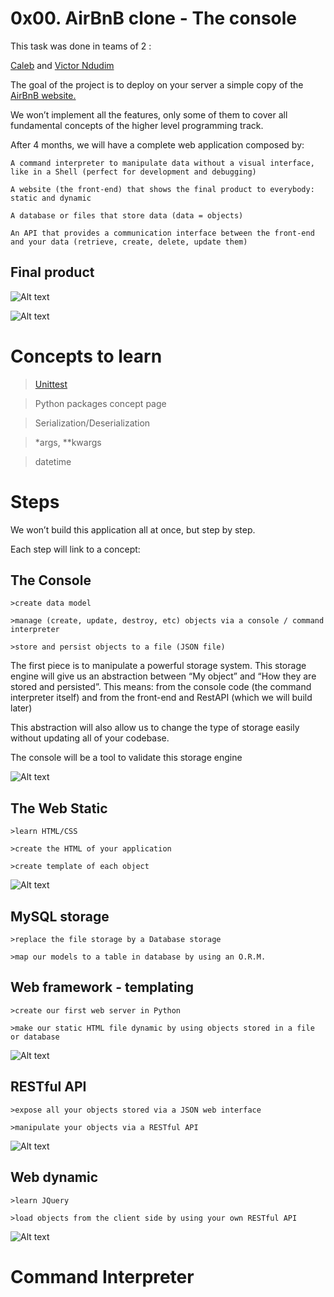 # 0x00. AirBnB clone - The console

This task was done in teams of 2 :

[Caleb](https://github.com/kiptoobarchok) and [Victor Ndudim]()

The goal of the project is to deploy on your server a simple copy of the [AirBnB website.](https://intranet.alxswe.com/rltoken/m8g02HcD2ovrl_K-zulYBw)

We won’t implement all the features, only some of them to cover all fundamental concepts of the higher level programming track.

After 4 months, we will have a complete web application composed by:

    A command interpreter to manipulate data without a visual interface, like in a Shell (perfect for development and debugging)
    
    A website (the front-end) that shows the final product to everybody: static and dynamic
    
    A database or files that store data (data = objects)
    
    An API that provides a communication interface between the front-end and your data (retrieve, create, delete, update them)


## Final product

![Alt text](https://s3.amazonaws.com/alx-intranet.hbtn.io/uploads/medias/2020/9/fe2e3e7701dec72ce612472dab9bb55fe0e9f6d4.png?X-Amz-Algorithm%253DAWS4-HMAC-SHA256%2526X-Amz-Credential%253DAKIARDDGGGOUSBVO6H7D%252F20231109%252Fus-east-1%252Fs3%252Faws4_request%2526X-Amz-Date%253D20231109T174244Z%2526X-Amz-Expires%253D86400%2526X-Amz-SignedHeaders%253Dhost%2526X-Amz-Signature%253Df30ebb3a4fb5fb52b48b8de0c9f9c5e913abe75a0bc85a5c7979021e03a4f167)


![Alt text](https://s3.amazonaws.com/alx-intranet.hbtn.io/uploads/medias/2020/9/da2584da58f1d99a72f0a4d8d22c1e485468f941.png?X-Amz-Algorithm%253DAWS4-HMAC-SHA256%2526X-Amz-Credential%253DAKIARDDGGGOUSBVO6H7D%252F20231109%252Fus-east-1%252Fs3%252Faws4_request%2526X-Amz-Date%253D20231109T174244Z%2526X-Amz-Expires%253D86400%2526X-Amz-SignedHeaders%253Dhost%2526X-Amz-Signature%253Dd8b78dc50896cd60070c08c248732a8d67f7a8a9c45b5eb39be2851517524c83)


# Concepts to learn

>[Unittest](https://intranet.alxswe.com/rltoken/87ml5W9WzLbH7yAJuGk_mA) 

>Python packages concept page

>Serialization/Deserialization

>*args, **kwargs

>datetime


# Steps

We won’t build this application all at once, but step by step.

Each step will link to a concept:

## The Console
    >create data model
    
    >manage (create, update, destroy, etc) objects via a console / command interpreter
    
    >store and persist objects to a file (JSON file)

The first piece is to manipulate a powerful storage system. This storage engine will give us an abstraction between “My object” and “How they are stored and persisted”. This means: from the console code (the command interpreter itself) and from the front-end and RestAPI (which we will build later)

This abstraction will also allow us to change the type of storage easily without updating all of your codebase.

The console will be a tool to validate this storage engine

![Alt text](https://s3.amazonaws.com/alx-intranet.hbtn.io/uploads/medias/2018/6/815046647d23428a14ca.png?X-Amz-Algorithm%253DAWS4-HMAC-SHA256%2526X-Amz-Credential%253DAKIARDDGGGOUSBVO6H7D%252F20231109%252Fus-east-1%252Fs3%252Faws4_request%2526X-Amz-Date%253D20231109T174244Z%2526X-Amz-Expires%253D86400%2526X-Amz-SignedHeaders%253Dhost%2526X-Amz-Signature%253D453399e4e1fb17e093852d4fbea5be60e5c5c1eb400852561683d274e4d8eed6)


## The Web Static

    >learn HTML/CSS

    >create the HTML of your application

    >create template of each object

![Alt text](https://s3.amazonaws.com/alx-intranet.hbtn.io/uploads/medias/2018/6/87c01524ada6080f40fc.png?X-Amz-Algorithm%253DAWS4-HMAC-SHA256%2526X-Amz-Credential%253DAKIARDDGGGOUSBVO6H7D%252F20231109%252Fus-east-1%252Fs3%252Faws4_request%2526X-Amz-Date%253D20231109T174244Z%2526X-Amz-Expires%253D86400%2526X-Amz-SignedHeaders%253Dhost%2526X-Amz-Signature%253D1156337be697ba621f41cc0746723fda19c7338ee27213fae00a98282ab891b7)

## MySQL storage

    >replace the file storage by a Database storage

    >map our models to a table in database by using an O.R.M.


## Web framework - templating
    >create our first web server in Python

    >make our static HTML file dynamic by using objects stored in a file or database

![Alt text](https://s3.amazonaws.com/alx-intranet.hbtn.io/uploads/medias/2018/6/cb778ec8a13acecb53ef.png?X-Amz-Algorithm%253DAWS4-HMAC-SHA256%2526X-Amz-Credential%253DAKIARDDGGGOUSBVO6H7D%252F20231109%252Fus-east-1%252Fs3%252Faws4_request%2526X-Amz-Date%253D20231109T174244Z%2526X-Amz-Expires%253D86400%2526X-Amz-SignedHeaders%253Dhost%2526X-Amz-Signature%253D377f860a3fb771449c53d64c66d78bb6c0549fca6eaa26c88a7af4259e75148d)

## RESTful API

    >expose all your objects stored via a JSON web interface

    >manipulate your objects via a RESTful API

![Alt text](https://s3.amazonaws.com/alx-intranet.hbtn.io/uploads/medias/2018/6/06fccc41df40ab8f9d49.png?X-Amz-Algorithm%253DAWS4-HMAC-SHA256%2526X-Amz-Credential%253DAKIARDDGGGOUSBVO6H7D%252F20231109%252Fus-east-1%252Fs3%252Faws4_request%2526X-Amz-Date%253D20231109T174244Z%2526X-Amz-Expires%253D86400%2526X-Amz-SignedHeaders%253Dhost%2526X-Amz-Signature%253Db7c643eae6628848cc75629587f473b00b134e842a55ef35b99b6a9fa38eabbf)


## Web dynamic
    >learn JQuery

    >load objects from the client side by using your own RESTful API

![Alt text](https://s3.amazonaws.com/alx-intranet.hbtn.io/uploads/medias/2018/6/d2d06462824fab5846f3.png?X-Amz-Algorithm%253DAWS4-HMAC-SHA256%2526X-Amz-Credential%253DAKIARDDGGGOUSBVO6H7D%252F20231109%252Fus-east-1%252Fs3%252Faws4_request%2526X-Amz-Date%253D20231109T174244Z%2526X-Amz-Expires%253D86400%2526X-Amz-SignedHeaders%253Dhost%2526X-Amz-Signature%253Dbef20efcc0bed622777f08e23a4e48a6ec104b80815a0d51840f14dd7e57803c)


# Command Interpreter

